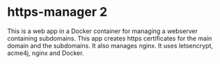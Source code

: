 # https-manager 2

This is a web app in a Docker container for managing a webserver containing subdomains.
This app creates https certificates for the main domain and the subdomains. It also manages nginx.
It uses letsencrypt, acme4j, nginx and Docker.
